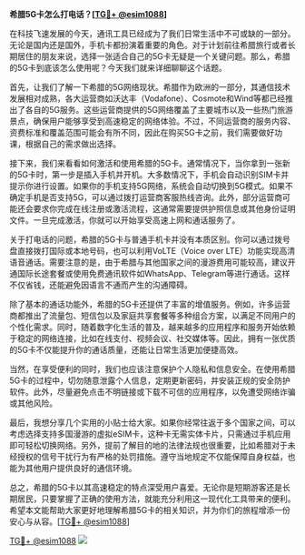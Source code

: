 **希腊5G卡怎么打电话？[[TG💪+ @esim1088](https://t.me/s/esim1088)]**

在科技飞速发展的今天，通讯工具已经成为了我们日常生活中不可或缺的一部分。无论是国内还是国外，手机卡都扮演着重要的角色。对于计划前往希腊旅行或者长期居住的朋友来说，选择一张适合自己的5G卡无疑是一个关键问题。那么，希腊的5G卡到底该怎么使用呢？今天我们就来详细聊聊这个话题。

首先，让我们了解一下希腊的5G网络现状。希腊作为欧洲的一部分，其通信技术发展相对成熟，各大运营商如沃达丰（Vodafone）、Cosmote和Wind等都已经推出了各自的5G服务。这些运营商提供的5G网络覆盖了主要城市以及一些热门旅游景点，确保用户能够享受到高速稳定的网络体验。不过，不同运营商的服务内容、资费标准和覆盖范围可能会有所不同，因此在购买5G卡之前，我们需要做好功课，根据自己的需求做出选择。

接下来，我们来看看如何激活和使用希腊的5G卡。通常情况下，当你拿到一张新的5G卡时，第一步是插入手机并开机。大多数情况下，手机会自动识别SIM卡并提示你进行设置。如果你的手机支持5G网络，系统会自动切换到5G模式。如果不确定手机是否支持5G，可以通过拨打运营商客服热线咨询。此外，部分运营商可能还会要求你完成在线注册或激活流程，这通常需要提供护照信息或其他身份证明文件。一旦完成激活，你就可以开始享受高速上网和通话服务了。

关于打电话的问题，希腊的5G卡与普通手机卡并没有本质区别。你可以通过拨号盘直接拨打国际或本地号码，也可以利用VoLTE（Voice over LTE）功能实现高清语音通话。需要注意的是，由于希腊与其他国家之间的漫游费用可能较高，建议开通国际长途套餐或使用免费通讯软件如WhatsApp、Telegram等进行通话。这样不仅省钱，还能避免因语言不通而产生的沟通障碍。

除了基本的通话功能外，希腊的5G卡还提供了丰富的增值服务。例如，许多运营商都推出了流量包、短信包以及家庭共享套餐等多种组合方案，以满足不同用户的个性化需求。同时，随着数字化生活的普及，越来越多的应用程序和服务开始依赖于稳定的网络连接，比如在线支付、视频会议、社交媒体等。因此，拥有一张优质的5G卡不仅能提升你的通话质量，还能让日常生活更加便捷高效。

当然，在享受便利的同时，我们也应该注意保护个人隐私和信息安全。在使用希腊5G卡的过程中，切勿随意泄露个人信息，定期更新密码，并安装正规的安全防护软件。此外，尽量避免点击不明链接或下载不可信的应用程序，以免遭受网络诈骗或其他风险。

最后，我想分享几个实用的小贴士给大家。如果你经常往返于多个国家之间，可以考虑选择支持多国漫游的虚拟eSIM卡，这种卡无需实体卡片，只需通过手机应用即可轻松切换网络。另外，提前了解目的地的法律法规也很重要，比如希腊对于未经授权的信号干扰行为有严格的处罚措施。遵守当地规定不仅能保障自身权益，也能为其他用户提供良好的通信环境。

总之，希腊的5G卡以其高速稳定的特点深受用户喜爱。无论你是短期游客还是长期居民，只要掌握了正确的使用方法，就能充分利用这一现代化工具带来的便利。希望本文能帮助大家更好地理解希腊5G卡的相关知识，并为你们的旅程增添一份安心与从容。[[TG💪+ @esim1088](https://t.me/s/esim1088)]

[TG💪+ @esim1088](https://t.me/s/esim1088) ![](https://i.postimg.cc/4NQfJmqS/Snipaste-2025-05-13-00-14-12.png)
